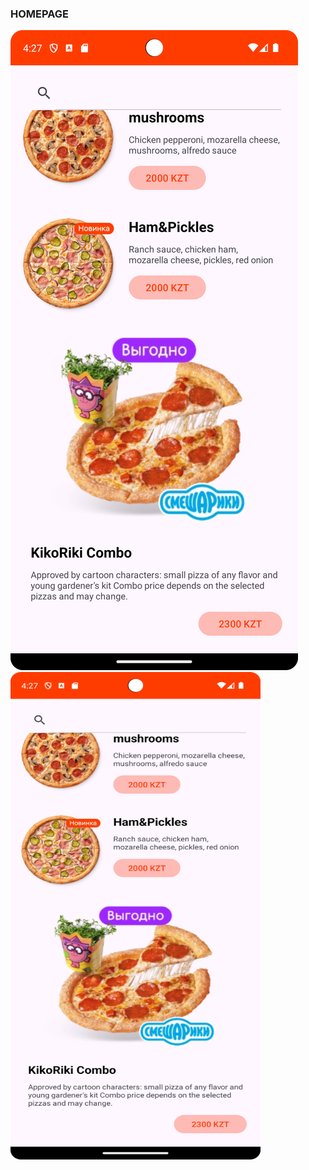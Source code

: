 ### HOMEPAGE
![homepage_1](./assets/homepage1.png)
<img src = "./assets/homepage1.png" width=400 height=780>
